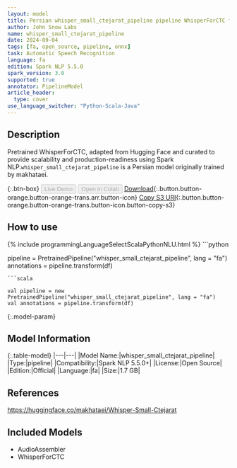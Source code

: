 ```yaml
---
layout: model
title: Persian whisper_small_ctejarat_pipeline pipeline WhisperForCTC from makhataei
author: John Snow Labs
name: whisper_small_ctejarat_pipeline
date: 2024-09-04
tags: [fa, open_source, pipeline, onnx]
task: Automatic Speech Recognition
language: fa
edition: Spark NLP 5.5.0
spark_version: 3.0
supported: true
annotator: PipelineModel
article_header:
  type: cover
use_language_switcher: "Python-Scala-Java"
---
```


## Description

Pretrained WhisperForCTC, adapted from Hugging Face and curated to provide scalability and production-readiness using Spark NLP.`whisper_small_ctejarat_pipeline` is a Persian model originally trained by makhataei.

{:.btn-box}
<button class="button button-orange" disabled>Live Demo</button>
<button class="button button-orange" disabled>Open in Colab</button>
[Download](https://s3.amazonaws.com/auxdata.johnsnowlabs.com/public/models/whisper_small_ctejarat_pipeline_fa_5.5.0_3.0_1725426413341.zip){:.button.button-orange.button-orange-trans.arr.button-icon}
[Copy S3 URI](s3://auxdata.johnsnowlabs.com/public/models/whisper_small_ctejarat_pipeline_fa_5.5.0_3.0_1725426413341.zip){:.button.button-orange.button-orange-trans.button-icon.button-copy-s3}

## How to use



<div class="tabs-box" markdown="1">
{% include programmingLanguageSelectScalaPythonNLU.html %}
```python

pipeline = PretrainedPipeline("whisper_small_ctejarat_pipeline", lang = "fa")
annotations =  pipeline.transform(df)   

```
```scala

val pipeline = new PretrainedPipeline("whisper_small_ctejarat_pipeline", lang = "fa")
val annotations = pipeline.transform(df)

```
</div>

{:.model-param}
## Model Information

{:.table-model}
|---|---|
|Model Name:|whisper_small_ctejarat_pipeline|
|Type:|pipeline|
|Compatibility:|Spark NLP 5.5.0+|
|License:|Open Source|
|Edition:|Official|
|Language:|fa|
|Size:|1.7 GB|

## References

https://huggingface.co/makhataei/Whisper-Small-Ctejarat

## Included Models

- AudioAssembler
- WhisperForCTC
